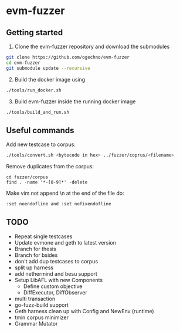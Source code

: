 # evm-fuzzer
## Getting started
1. Clone the evm-fuzzer repository and download the submodules
```bash
git clone https://github.com/ogechno/evm-fuzzer
cd evm-fuzzer
git submodule update --recursive
```
2. Build the docker image using
```bash
./tools/run_docker.sh
```
3. Build evm-fuzzer inside the running docker image
```bash
./tools/build_and_run.sh
```

## Useful commands
Add new testcase to corpus:
```bash
./tools/convert.sh <bytecode in hex> ../fuzzer/coprus/<filename> 
```
Remove duplicates from the corpus:
```
cd fuzzer/corpus
find . -name '*-[0-9]*' -delete
```
Make vim not append \n at the end of the file do:
```bash
:set noendofline and :set nofixendofline 
```

## TODO
- Repeat single testcases 
- Update evmone and geth to latest version
- Branch for thesis
- Branch for bsides
- don't add dup testcases to corpus
- split up harness
- add nethermind and besu support
- Setup LibAFL with new Components
    - Define custom objective
    - DiffExecutor, DiffObserver
- multi transaction
- go-fuzz-build support
- Geth harness clean up with Config and NewEnv (runtime)
- tmin corpus minimizer
- Grammar Mutator
